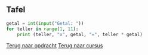 ## Tafel

```python
getal = int(input("Getal: "))
for teller in range(1, 11):
    print (teller, "x", getal, "=", teller * getal)
```

[Terug naar opdracht](/taken/tafel.html)
[Terug naar cursus](/18_for.html)